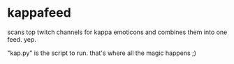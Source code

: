 kappafeed
=========
scans top twitch channels for kappa emoticons and combines them into one feed. yep.

"kap.py" is the script to run. that's where all the magic happens ;)
